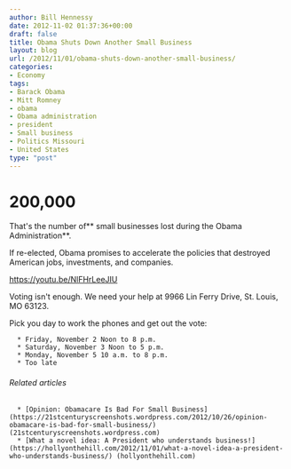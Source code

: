 ```yaml
---
author: Bill Hennessy
date: 2012-11-02 01:37:36+00:00
draft: false
title: Obama Shuts Down Another Small Business
layout: blog
url: /2012/11/01/obama-shuts-down-another-small-business/
categories:
- Economy
tags:
- Barack Obama
- Mitt Romney
- obama
- Obama administration
- president
- Small business
- Politics Missouri
- United States
type: "post"
---
```


# 200,000


That's the number of** small businesses lost during the Obama Administration**.

If re-elected, Obama promises to accelerate the policies that destroyed American jobs, investments, and companies.

https://youtu.be/NlFHrLeeJIU

Voting isn't enough. We need your help at 9966 Lin Ferry Drive, St. Louis, MO 63123.

Pick you day to work the phones and get out the vote:



	  * Friday, November 2 Noon to 8 p.m.
	  * Saturday, November 3 Noon to 5 p.m.
	  * Monday, November 5 10 a.m. to 8 p.m.
	  * Too late






###### Related articles





	  * [Opinion: Obamacare Is Bad For Small Business](https://21stcenturyscreenshots.wordpress.com/2012/10/26/opinion-obamacare-is-bad-for-small-business/) (21stcenturyscreenshots.wordpress.com)
	  * [What a novel idea: A President who understands business!](https://hollyonthehill.com/2012/11/01/what-a-novel-idea-a-president-who-understands-business/) (hollyonthehill.com)


